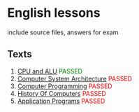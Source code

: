 # English lessons

include source files, answers for exam

## Texts

1. [CPU and ALU](Cpu%20and%20ALU.md) <span style="color: green"> PASSED </span>
2. [Computer System Architecture](Computer%20System%20Architecture.md) <span style="color: red"> PASSED </span>
3. [Computer Programming](Computer%20Programming.md) <span style="color: red"> PASSED </span>
4. [History Of Computers](History%20of%20Computers.md) <span style="color: red"> PASSED </span>
5. [Application Programs](Application%20Programs.md) <span style="color: red"> PASSED </span>
